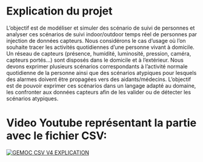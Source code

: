 <h1>Explication du projet</h1>

L’objectif est de modéliser et simuler des scénario de suivi de personnes et analyser ces scénarios de suivi indoor/outdoor temps réel de personnes par injection de données capteurs.  Nous considérons le cas d’usage où l’on souhaite tracer les activités quotidiennes d’une personne vivant à domicile. Un réseau de capteurs (présence, humidité, luminosité, pression, caméra, capteurs portés…) sont disposés dans le domicile et à l’extérieur. Nous devons exprimer plusieurs scénarios correspondants à l’activité normale quotidienne de la personne ainsi que des scénarios atypiques pour lesquels des alarmes doivent être propagées vers des aidants/médecins. L’objectif est de pouvoir exprimer ces scénarios dans un langage adapté au domaine, les confronter aux données capteurs afin de les valider ou de détecter les scénarios atypiques. 

<h1>Video Youtube représentant la partie avec le fichier CSV: </h1>

[![GEMOC CSV V4 EXPLICATION ](https://img.youtube.com/vi/RDJ_dDzr1KY&t=6s/0.jpg)](https://www.youtube.com/watch?v=RDJ_dDzr1KY&t=6s "GEMOC CSV V4 EXPLICATION ")